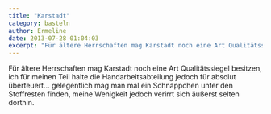 ```yaml
---
title: "Karstadt"
category: basteln
author: Ermeline
date: 2013-07-28 01:04:03
excerpt: "Für ältere Herrschaften mag Karstadt noch eine Art Qualitätssiegel besitzen..."
---
```


Für ältere Herrschaften mag Karstadt noch eine Art Qualitätssiegel besitzen, ich für meinen Teil halte die Handarbeitsabteilung jedoch für absolut überteuert... gelegentlich mag man mal ein Schnäppchen unter den Stoffresten finden, meine Wenigkeit jedoch verirrt sich äußerst selten dorthin. 

